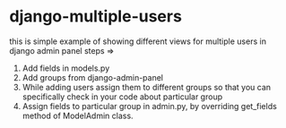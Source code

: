 # django-multiple-users
this is simple example of showing different views for multiple users in django admin panel
steps =>
1. Add fields in models.py
2. Add groups from django-admin-panel
3. While adding users assign them to different groups  so that you can specifically check in your code about particular  group
4. Assign fields to particular group in admin.py, by overriding get_fields method of ModelAdmin class.
